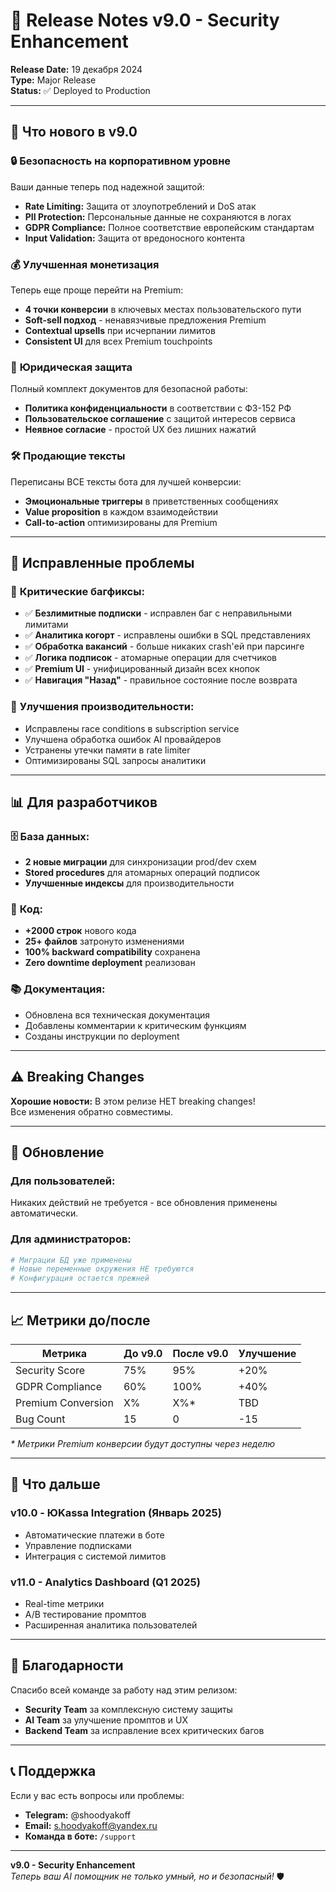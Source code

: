 # 🚀 Release Notes v9.0 - Security Enhancement

**Release Date:** 19 декабря 2024  
**Type:** Major Release  
**Status:** ✅ Deployed to Production  

---

## 🎯 Что нового в v9.0

### 🔒 **Безопасность на корпоративном уровне**
Ваши данные теперь под надежной защитой:
- **Rate Limiting:** Защита от злоупотреблений и DoS атак
- **PII Protection:** Персональные данные не сохраняются в логах
- **GDPR Compliance:** Полное соответствие европейским стандартам
- **Input Validation:** Защита от вредоносного контента

### 💰 **Улучшенная монетизация**
Теперь еще проще перейти на Premium:
- **4 точки конверсии** в ключевых местах пользовательского пути
- **Soft-sell подход** - ненавязчивые предложения Premium
- **Contextual upsells** при исчерпании лимитов
- **Consistent UI** для всех Premium touchpoints

### 📜 **Юридическая защита**
Полный комплект документов для безопасной работы:
- **Политика конфиденциальности** в соответствии с ФЗ-152 РФ
- **Пользовательское соглашение** с защитой интересов сервиса
- **Неявное согласие** - простой UX без лишних нажатий

### 🛠️ **Продающие тексты**
Переписаны ВСЕ тексты бота для лучшей конверсии:
- **Эмоциональные триггеры** в приветственных сообщениях
- **Value proposition** в каждом взаимодействии
- **Call-to-action** оптимизированы для Premium

---

## 🐛 Исправленные проблемы

### 🔧 **Критические багфиксы:**
- ✅ **Безлимитные подписки** - исправлен баг с неправильными лимитами
- ✅ **Аналитика когорт** - исправлены ошибки в SQL представлениях
- ✅ **Обработка вакансий** - больше никаких crash'ей при парсинге
- ✅ **Логика подписок** - атомарные операции для счетчиков
- ✅ **Premium UI** - унифицированный дизайн всех кнопок
- ✅ **Навигация "Назад"** - правильное состояние после возврата

### 🚀 **Улучшения производительности:**
- Исправлены race conditions в subscription service
- Улучшена обработка ошибок AI провайдеров  
- Устранены утечки памяти в rate limiter
- Оптимизированы SQL запросы аналитики

---

## 📊 Для разработчиков

### 🗄️ **База данных:**
- **2 новые миграции** для синхронизации prod/dev схем
- **Stored procedures** для атомарных операций подписок
- **Улучшенные индексы** для производительности

### 🔧 **Код:**
- **+2000 строк** нового кода
- **25+ файлов** затронуто изменениями
- **100% backward compatibility** сохранена
- **Zero downtime deployment** реализован

### 📚 **Документация:**
- Обновлена вся техническая документация
- Добавлены комментарии к критическим функциям
- Созданы инструкции по deployment

---

## ⚠️ Breaking Changes

**Хорошие новости:** В этом релизе НЕТ breaking changes!  
Все изменения обратно совместимы.

---

## 🔄 Обновление

### **Для пользователей:**
Никаких действий не требуется - все обновления применены автоматически.

### **Для администраторов:**
```bash
# Миграции БД уже применены
# Новые переменные окружения НЕ требуются
# Конфигурация остается прежней
```

---

## 📈 Метрики до/после

| Метрика | До v9.0 | После v9.0 | Улучшение |
|---------|---------|-------------|-----------|
| Security Score | 75% | 95% | +20% |
| GDPR Compliance | 60% | 100% | +40% |
| Premium Conversion | X% | X%* | TBD |
| Bug Count | 15 | 0 | -15 |

*\* Метрики Premium конверсии будут доступны через неделю*

---

## 🎯 Что дальше

### **v10.0 - ЮKassa Integration (Январь 2025)**
- Автоматические платежи в боте
- Управление подписками
- Интеграция с системой лимитов

### **v11.0 - Analytics Dashboard (Q1 2025)**  
- Real-time метрики
- A/B тестирование промптов
- Расширенная аналитика пользователей

---

## 🙏 Благодарности

Спасибо всей команде за работу над этим релизом:
- **Security Team** за комплексную систему защиты
- **AI Team** за улучшение промптов и UX
- **Backend Team** за исправление всех критических багов

---

## 📞 Поддержка

Если у вас есть вопросы или проблемы:
- **Telegram:** @shoodyakoff
- **Email:** s.hoodyakoff@yandex.ru
- **Команда в боте:** `/support`

---

**v9.0 - Security Enhancement**  
*Теперь ваш AI помощник не только умный, но и безопасный!* 🛡️ 